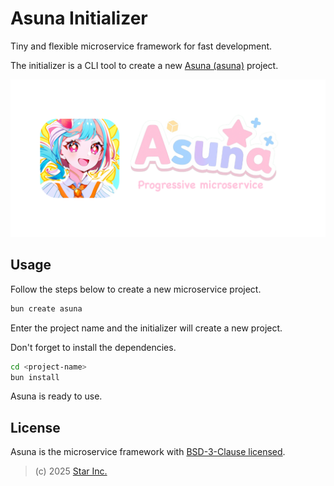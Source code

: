 # Asuna Initializer

Tiny and flexible microservice framework for fast development.

The initializer is a CLI tool to create a new [Asuna (asuna)](https://github.com/star-inc/asuna) project.

![asuna](https://raw.githubusercontent.com/star-inc/asuna/refs/heads/main/logo.png)

## Usage

Follow the steps below to create a new microservice project.

```sh
bun create asuna
```

Enter the project name and the initializer will create a new project.

Don't forget to install the dependencies.

```sh
cd <project-name>
bun install
```

Asuna is ready to use.

## License

Asuna is the microservice framework with [BSD-3-Clause licensed](LICENSE).

> (c) 2025 [Star Inc.](https://starinc.xyz)
